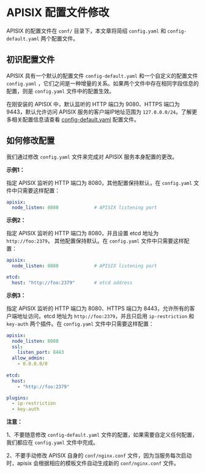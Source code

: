 # APISIX 配置文件修改

APISIX 的配置文件在 `conf/` 目录下，本文章将简绍 `config.yaml` 和 `config-default.yaml` 两个配置文件。

## 初识配置文件

APISIX 具有一个默认的配置文件 `config-default.yaml` 和一个自定义的配置文件 `config.yaml` ，它们之间是一种增量的关系。如果两个文件中存在相同字段信息的配置，则是 `config.yaml` 文件中的配置生效。

在刚安装的 APISIX 中，默认监听的 HTTP 端口为 9080、HTTPS 端口为 9443，默认允许访问 APISIX 服务的客户端IP地址范围为 `127.0.0.0/24`。了解更多相关配置信息请查看 [config-default.yaml](https://github.com/apache/apisix/blob/master/conf/config-default.yaml) 配置文件。

## 如何修改配置

我们通过修改 `config.yaml` 文件来完成对 APISIX 服务本身配置的更改。

**示例1：**

指定 APISIX 监听的 HTTP 端口为 8080，其他配置保持默认，在 `config.yaml` 文件中只需要这样配置：

```yaml
apisix:
  node_listen: 8080             # APISIX listening port
```

**示例2：**

指定 APISIX 监听的 HTTP 端口为 8080，并且设置 etcd 地址为 `http://foo:2379`， 其他配置保持默认。在 `config.yaml` 文件中只需要这样配置：

```yaml
apisix:
  node_listen: 8080             # APISIX listening port

etcd:
  host: "http://foo:2379"       # etcd address
```

**示例3：**

指定 APISIX 监听的 HTTP 端口为 8080、HTTPS 端口为 8443，允许所有的客户端地址访问，etcd 地址为 `http://foo:2379`，并且只启用 `ip-restriction` 和 `key-auth` 两个插件。在 `config.yaml` 文件中只需要这样配置：

```yaml
apisix:
  node_listen: 8080
  ssl:    
    listen_port: 8443
  allow_admin:
    - 0.0.0.0/0
  
etcd:
  host:
    - "http://foo:2379"

plugins:
  - ip-restriction
  - key-auth
```

**注意：**

1、不要随意修改 `config-default.yaml` 文件的配置，如果需要自定义任何配置，我们都应在 `config.yaml` 文件中完成。

2、不要手动修改 APISIX 自身的 `conf/nginx.conf` 文件，因为当服务每次启动时，apisix 会根据相应的模板文件自动生成新的 `conf/nginx.conf` 文件。
